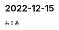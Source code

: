 # 2022-12-15

共 0 条

<!-- BEGIN WEIBO -->
<!-- 最后更新时间 Thu Dec 15 2022 20:08:43 GMT+0800 (China Standard Time) -->

<!-- END WEIBO -->
